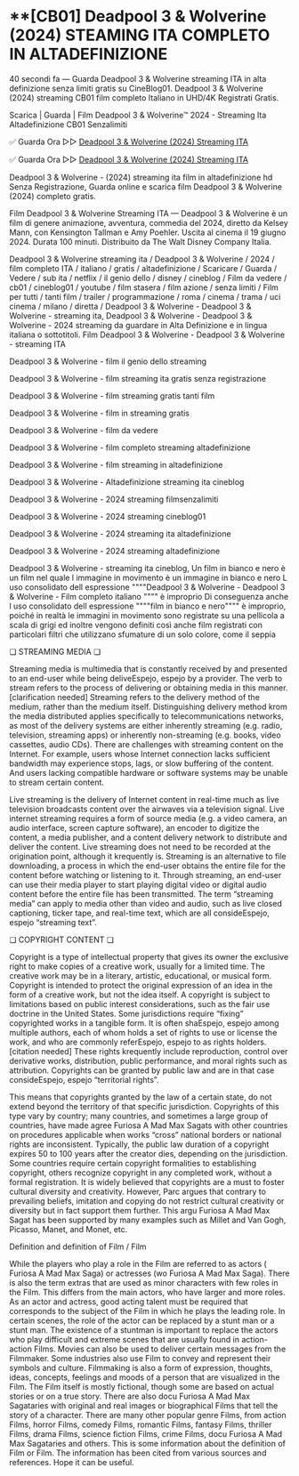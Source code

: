 <h1>**[CB01] Deadpool 3 & Wolverine (2024) STEAMING ITA COMPLETO IN ALTADEFINIZIONE</h1>

40 secondi fa — Guarda Deadpool 3 & Wolverine streaming ITA in alta definizione senza limiti gratis su CineBlog01. Deadpool 3 & Wolverine (2024) streaming CB01 film completo Italiano in UHD/4K Registrati Gratis.

Scarica | Guarda | Film Deadpool 3 & Wolverine™ 2024 - Streaming Ita Altadefinizione CB01 Senzalimiti

✅ Guarda Ora ▷▷ [Deadpool 3 & Wolverine (2024) Streaming ITA](https://victormovies.org/en/movie/533535/deadpool-wolverine)

✅ Guarda Ora ▷▷ [Deadpool 3 & Wolverine (2024) Streaming ITA](https://victormovies.org/en/movie/533535/deadpool-wolverine)

Deadpool 3 & Wolverine - (2024) streaming ita film in altadefinizione hd Senza Registrazione, Guarda online e scarica film Deadpool 3 & Wolverine (2024) completo gratis.

Film Deadpool 3 & Wolverine Streaming ITA — Deadpool 3 & Wolverine è un film di genere animazione, avventura, commedia del 2024, diretto da Kelsey Mann, con Kensington Tallman e Amy Poehler. Uscita al cinema il 19 giugno 2024. Durata 100 minuti. Distribuito da The Walt Disney Company Italia.

Deadpool 3 & Wolverine streaming ita / Deadpool 3 & Wolverine / 2024 / film completo ITA / italiano / gratis / altadefinizione / Scaricare / Guarda / Vedere / sub ita / netflix / il genio dello / disney / cineblog / Film da vedere / cb01 / cineblog01 / youtube / film stasera / film azione / senza limiti / Film per tutti / tanti film / trailer / programmazione / roma / cinema / trama / uci cinema / milano / diretta / Deadpool 3 & Wolverine - Deadpool 3 & Wolverine - streaming ita, Deadpool 3 & Wolverine - Deadpool 3 & Wolverine - 2024 streaming da guardare in Alta Definizione e in lingua italiana o sottotitoli. Film Deadpool 3 & Wolverine - Deadpool 3 & Wolverine - streaming ITA

Deadpool 3 & Wolverine - film il genio dello streaming

Deadpool 3 & Wolverine - film streaming ita gratis senza registrazione

Deadpool 3 & Wolverine - film streaming gratis tanti film

Deadpool 3 & Wolverine - film in streaming gratis

Deadpool 3 & Wolverine - film da vedere

Deadpool 3 & Wolverine - film completo streaming altadefinizione

Deadpool 3 & Wolverine - film streaming in altadefinizione

Deadpool 3 & Wolverine - Altadefinizione streaming ita cineblog

Deadpool 3 & Wolverine - 2024 streaming filmsenzalimiti

Deadpool 3 & Wolverine - 2024 streaming cineblog01

Deadpool 3 & Wolverine - 2024 streaming ita altadefinizione

Deadpool 3 & Wolverine - 2024 streaming altadefinizione

Deadpool 3 & Wolverine - streaming ita cineblog, Un film in bianco e nero è un film nel quale l immagine in movimento è un immagine in bianco e nero L uso consolidato dell espressione """"Deadpool 3 & Wolverine - Deadpool 3 & Wolverine - Film completo italiano """" è improprio Di conseguenza anche l uso consolidato dell espressione """"film in bianco e nero"""" è improprio, poiché in realtà le immagini in movimento sono registrate su una pellicola a scala di grigi ed inoltre vengono definiti così anche film registrati con particolari filtri che utilizzano sfumature di un solo colore, come il seppia

❏ STREAMING MEDIA ❏

Streaming media is multimedia that is constantly received by and presented to an end-user while being deliveEspejo, espejo by a provider. The verb to stream refers to the process of delivering or obtaining media in this manner.[clarification needed] Streaming refers to the delivery method of the medium, rather than the medium itself. Distinguishing delivery method krom the media distributed applies specifically to telecommunications networks, as most of the delivery systems are either inherently streaming (e.g. radio, television, streaming apps) or inherently non-streaming (e.g. books, video cassettes, audio CDs). There are challenges with streaming content on the Internet. For example, users whose Internet connection lacks sufficient bandwidth may experience stops, lags, or slow buffering of the content. And users lacking compatible hardware or software systems may be unable to stream certain content.

Live streaming is the delivery of Internet content in real-time much as live television broadcasts content over the airwaves via a television signal. Live internet streaming requires a form of source media (e.g. a video camera, an audio interface, screen capture software), an encoder to digitize the content, a media publisher, and a content delivery network to distribute and deliver the content. Live streaming does not need to be recorded at the origination point, although it krequently is. Streaming is an alternative to file downloading, a process in which the end-user obtains the entire file for the content before watching or listening to it. Through streaming, an end-user can use their media player to start playing digital video or digital audio content before the entire file has been transmitted. The term “streaming media” can apply to media other than video and audio, such as live closed captioning, ticker tape, and real-time text, which are all consideEspejo, espejo “streaming text”.

❏ COPYRIGHT CONTENT ❏

Copyright is a type of intellectual property that gives its owner the exclusive right to make copies of a creative work, usually for a limited time. The creative work may be in a literary, artistic, educational, or musical form. Copyright is intended to protect the original expression of an idea in the form of a creative work, but not the idea itself. A copyright is subject to limitations based on public interest considerations, such as the fair use doctrine in the United States. Some jurisdictions require “fixing” copyrighted works in a tangible form. It is often shaEspejo, espejo among multiple authors, each of whom holds a set of rights to use or license the work, and who are commonly referEspejo, espejo to as rights holders.[citation needed] These rights krequently include reproduction, control over derivative works, distribution, public performance, and moral rights such as attribution. Copyrights can be granted by public law and are in that case consideEspejo, espejo “territorial rights”.

This means that copyrights granted by the law of a certain state, do not extend beyond the territory of that specific jurisdiction. Copyrights of this type vary by country; many countries, and sometimes a large group of countries, have made agree Furiosa A Mad Max Sagats with other countries on procedures applicable when works “cross” national borders or national rights are inconsistent. Typically, the public law duration of a copyright expires 50 to 100 years after the creator dies, depending on the jurisdiction. Some countries require certain copyright formalities to establishing copyright, others recognize copyright in any completed work, without a formal registration. It is widely believed that copyrights are a must to foster cultural diversity and creativity. However, Parc argues that contrary to prevailing beliefs, imitation and copying do not restrict cultural creativity or diversity but in fact support them further. This argu Furiosa A Mad Max Sagat has been supported by many examples such as Millet and Van Gogh, Picasso, Manet, and Monet, etc.

Definition and definition of Film / Film

While the players who play a role in the Film are referred to as actors ( Furiosa A Mad Max Saga) or actresses (wo Furiosa A Mad Max Saga). There is also the term extras that are used as minor characters with few roles in the Film. This differs from the main actors, who have larger and more roles. As an actor and actress, good acting talent must be required that corresponds to the subject of the Film in which he plays the leading role. In certain scenes, the role of the actor can be replaced by a stunt man or a stunt man. The existence of a stuntman is important to replace the actors who play difficult and extreme scenes that are usually found in action-action Films. Movies can also be used to deliver certain messages from the Filmmaker. Some industries also use Film to convey and represent their symbols and culture. Filmmaking is also a form of expression, thoughts, ideas, concepts, feelings and moods of a person that are visualized in the Film. The Film itself is mostly fictional, though some are based on actual stories or on a true story. There are also docu Furiosa A Mad Max Sagataries with original and real images or biographical Films that tell the story of a character. There are many other popular genre Films, from action Films, horror Films, comedy Films, romantic Films, fantasy Films, thriller Films, drama Films, science fiction Films, crime Films, docu Furiosa A Mad Max Sagataries and others. This is some information about the definition of Film or Film. The information has been cited from various sources and references. Hope it can be useful.
